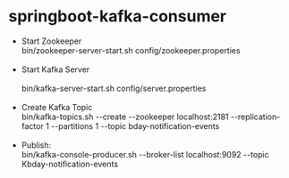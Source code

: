 # springboot-kafka-consumer<br />

- Start Zookeeper<br />
bin/zookeeper-server-start.sh config/zookeeper.properties<br /><br />
- Start Kafka Server<br /><br />
bin/kafka-server-start.sh config/server.properties<br /><br />
- Create Kafka Topic<br />
bin/kafka-topics.sh --create --zookeeper localhost:2181 --replication-factor 1 --partitions 1 --topic bday-notification-events<br /><br />
- Publish:<br />
bin/kafka-console-producer.sh --broker-list localhost:9092 --topic Kbday-notification-events<br />
